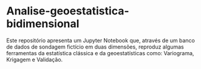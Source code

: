 # Analise-geoestatistica-bidimensional
Este repositório apresenta um Jupyter Notebook que, através de um banco de dados de sondagem fictício em duas dimensões, reproduz algumas ferramentas da estatística clássica e da geoestatísticas como: Variograma, Krigagem e Validação.
